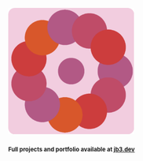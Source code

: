 <a href="https://github.com/jb3/fractal"><img width="256px" src="fractal-20251031-073957.png"/></a>

<sub>**Full projects and portfolio available at [jb3.dev](https://jb3.dev/)**</sub>
